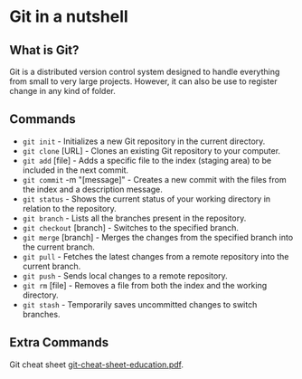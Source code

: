 # Git in a nutshell

## What is Git?
Git is a distributed version control system designed to handle everything from small to very large projects. However, it can also be use to register change in any kind of folder. 

## Commands

* `git init` - Initializes a new Git repository in the current directory.
* `git clone` [URL] - Clones an existing Git repository to your computer.
* `git add` [file] - Adds a specific file to the index (staging area) to be included in the next commit.
* `git commit` -m "[message]" - Creates a new commit with the files from the index and a description message.
* `git status` - Shows the current status of your working directory in relation to the repository.
* `git branch` - Lists all the branches present in the repository.
* `git checkout` [branch] - Switches to the specified branch.
* `git merge` [branch] - Merges the changes from the specified branch into the current branch.
* `git pull` - Fetches the latest changes from a remote repository into the current branch.
* `git push` - Sends local changes to a remote repository.
* `git rm` [file] - Removes a file from both the index and the working directory.
* `git stash` - Temporarily saves uncommitted changes to switch branches.

## Extra Commands

Git cheat sheet [git-cheat-sheet-education.pdf](https://education.github.com/git-cheat-sheet-education.pdf).


